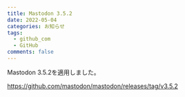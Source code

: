 ```yaml
---
title: Mastodon 3.5.2
date: 2022-05-04
categories: お知らせ
tags:
  - github_com
  - GitHub
comments: false
---
```


Mastodon 3.5.2を適用しました。

https://github.com/mastodon/mastodon/releases/tag/v3.5.2
